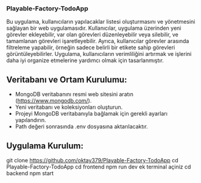 ### Playable-Factory-TodoApp
Bu uygulama, kullanıcıların yapılacaklar listesi oluşturmasını ve yönetmesini sağlayan bir web uygulamasıdır. Kullanıcılar, 
uygulama üzerinden yeni görevler ekleyebilir, var olan görevleri düzenleyebilir veya silebilir, ve tamamlanan görevleri işaretleyebilir. 
Ayrıca, kullanıcılar görevler arasında filtreleme yapabilir, örneğin sadece belirli bir etikete sahip görevleri görüntüleyebilirler. 
Uygulama, kullanıcıların verimliliğini artırmak ve işlerini daha iyi organize etmelerine yardımcı olmak için tasarlanmıştır.


## Veritabanı ve Ortam Kurulumu:
- MongoDB veritabanını resmi web sitesini aratın (https://www.mongodb.com/). 
- Yeni veritabanı ve koleksiyonları oluşturun.
- Projeyi MongoDB veritabanıyla bağlamak için gerekli ayarları yapılandırın.
- Path değeri sonrasında .env dosyasına aktarılacaktır.


## Uygulama Kurulum:
git clone https://github.com/oktay379/Playable-Factory-TodoApp
cd Playable-Factory-TodoApp
cd frontend npm run dev
ek terminal açiniz
cd backend npm start
